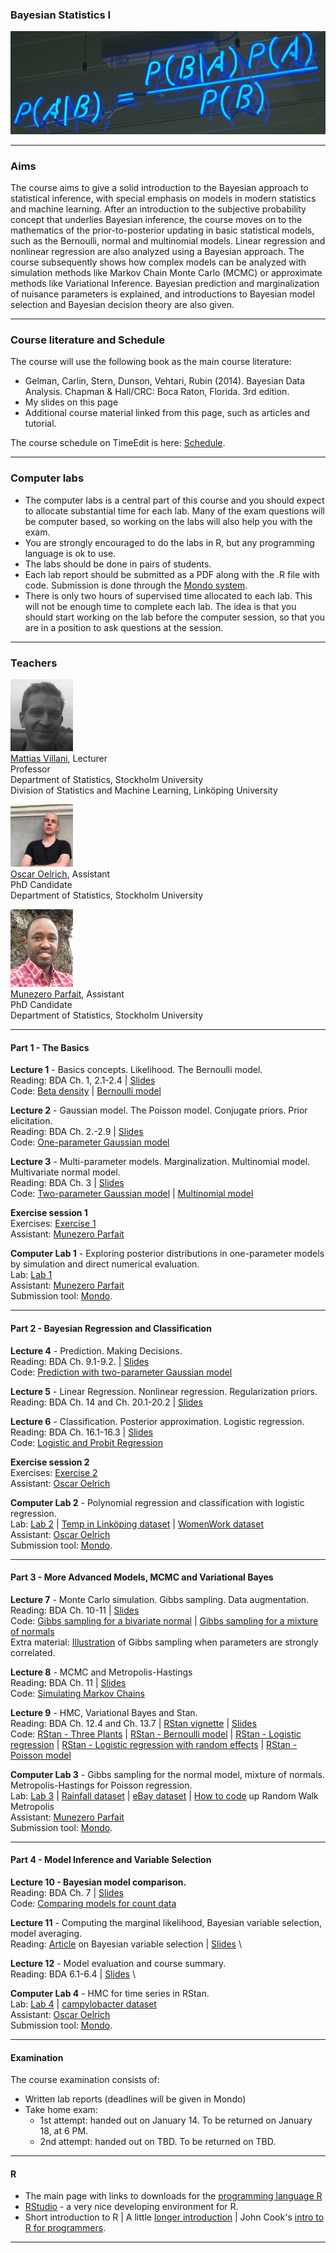 <!-- font: frutiger -->

### Bayesian Statistics I

![](https://github.com/mattiasvillani/BayesLearnCourse/raw/master/Slides/Images/BayesTheoremNeon.jpg "Bayesian Learning")

---

### Aims

The course aims to give a solid introduction to the Bayesian approach to statistical inference, with special emphasis on models in modern statistics and machine learning. After an introduction to the subjective probability concept that underlies Bayesian inference, the course moves on to the mathematics of the prior-to-posterior updating in basic statistical models, such as the Bernoulli, normal and multinomial models. Linear regression and nonlinear regression are also analyzed using a Bayesian approach. The course subsequently shows how complex models can be analyzed with simulation methods like Markov Chain Monte Carlo (MCMC) or approximate methods like Variational Inference. Bayesian prediction and marginalization of nuisance parameters is explained, and introductions to Bayesian model selection and Bayesian decision theory are also given.

---

### Course literature and Schedule

The course will use the following book as the main course literature:

* Gelman, Carlin, Stern, Dunson, Vehtari, Rubin (2014).
Bayesian Data Analysis. Chapman & Hall/CRC: Boca Raton, Florida. 3rd edition.
* My slides on this page
* Additional course material linked from this page, such as articles and tutorial.

The course schedule on TimeEdit is here: [Schedule](https://cloud.timeedit.net/su/web/stud1/ri157XQQ684Z50Qv17043gZ6y1Y7006Q5Y65Y3.html).

---

### Computer labs

* The computer labs is a central part of this course and you should expect to allocate substantial time for each lab. Many of the exam questions will be computer based, so working on the labs will also help you with the exam.
* You are strongly encouraged to do the labs in R, but any programming language is ok to use.
* The labs should be done in pairs of students. 
* Each lab report should be submitted as a PDF along with the .R file with code. Submission is done through the [Mondo system](https://mondo.su.se/portal/site/39bc4842-de2a-463b-838c-4e25ba04ea80/page/2b6b510b-6580-40bc-b0d8-3fe4da0e2329).
* There is only two hours of supervised time allocated to each lab. This will not be enough time to complete each lab. The idea is that you should start working on the lab before the computer session, so that you are in a position to ask questions at the session.

---

### Teachers

<img src="Misc/VillaniFotoMindre.jpg" width="100">\
[Mattias Villani](https://mattiasvillani.com), Lecturer \
Professor \
Department of Statistics, Stockholm University \
Division of Statistics and Machine Learning, Linköping University 

<img src="Misc/Oscar.jpg" width="100">\
[Oscar Oelrich](https://www.su.se/english/profiles/ooelr-1.342298), Assistant \
PhD Candidate \
Department of Statistics, Stockholm University

<img src="Misc/Parfait.png" width="100">\
[Munezero Parfait](https://www.su.se/english/profiles/pmune-1.218608), Assistant \
PhD Candidate \
Department of Statistics, Stockholm University 

---

#### Part 1 - The Basics
**Lecture 1** - Basics concepts. Likelihood. The Bernoulli model.\
Reading: BDA Ch. 1, 2.1-2.4 |  [Slides](https://github.com/mattiasvillani/BayesLearnCourse/raw/master/Slides/BayesLearnL1.pdf) \
Code: [Beta density](https://github.com/mattiasvillani/BayesLearnCourse/raw/master/Code/ManipBeta.R) | [Bernoulli model](https://github.com/mattiasvillani/BayesLearnCourse/raw/master/Code/PriorPosteriorManipBern.R)

**Lecture 2** - Gaussian model. The Poisson model. Conjugate priors. Prior elicitation.\
Reading: BDA Ch. 2.-2.9 | [Slides](https://github.com/mattiasvillani/BayesLearnCourse/raw/master/Slides/BayesLearnL2.pdf) \
Code: [One-parameter Gaussian model](https://github.com/mattiasvillani/BayesLearnCourse/raw/master/Code/PriorPosteriorManipNormal.R)

**Lecture 3** - Multi-parameter models. Marginalization. Multinomial model. Multivariate normal model.\
Reading: BDA Ch. 3 | [Slides](https://github.com/mattiasvillani/BayesLearnCourse/raw/master/Slides/BayesLearnL3.pdf) \
Code: [Two-parameter Gaussian model](https://github.com/mattiasvillani/BayesLearnCourse/raw/master/Code/NormalNonInfoPrior.R) | [Multinomial model](https://github.com/mattiasvillani/BayesLearnCourse/raw/master/Code/DirichletSampling.R)

**Exercise session 1** \
Exercises: [Exercise 1](https://github.com/mattiasvillani/BayesLearnCourse/raw/master/MathExercises/BLExercise1.pdf) \
Assistant: [Munezero Parfait](https://www.su.se/english/profiles/pmune-1.218608) 

**Computer Lab 1** - Exploring posterior distributions in one-parameter models by simulation and direct numerical evaluation.\
Lab: [Lab 1](https://github.com/mattiasvillani/BayesLearnCourse/raw/master/Labs/Lab1.pdf) \
Assistant: [Munezero Parfait](https://www.su.se/english/profiles/pmune-1.218608) \
Submission tool: [Mondo](https://mondo.su.se/portal/site/39bc4842-de2a-463b-838c-4e25ba04ea80/page/2b6b510b-6580-40bc-b0d8-3fe4da0e2329).

---

#### Part 2 - Bayesian Regression and Classification
**Lecture 4** - Prediction. Making Decisions.\
Reading: BDA Ch. 9.1-9.2. | [Slides](https://github.com/mattiasvillani/BayesLearnCourse/raw/master/Slides/BayesLearnL4.pdf) \
Code: [Prediction with two-parameter Gaussian model](https://github.com/mattiasvillani/BayesLearnCourse/raw/master/Code/PostAndPredIIDNormalNonInfoPrior.R)

**Lecture 5** - Linear Regression. Nonlinear regression. Regularization priors.\
Reading: BDA Ch. 14 and Ch. 20.1-20.2 | [Slides](https://github.com/mattiasvillani/BayesLearnCourse/raw/master/Slides/BayesLearnL5.pdf)  

**Lecture 6** - Classification. Posterior approximation. Logistic regression.\
Reading: BDA Ch. 16.1-16.3 | [Slides](https://github.com/mattiasvillani/BayesLearnCourse/raw/master/Slides/BayesLearnL6.pdf) \
Code: [Logistic and Probit Regression](https://github.com/mattiasvillani/BayesLearnCourse/raw/master/Code/MainOptimizeSpam.zip)

**Exercise session 2** \
Exercises: [Exercise 2](https://github.com/mattiasvillani/BayesLearnCourse/raw/master/MathExercises/BLExercise2.pdf) \
Assistant: [Oscar Oelrich](https://www.su.se/english/profiles/ooelr-1.342298)

**Computer Lab 2** - Polynomial regression and classification with logistic regression.\
Lab: [Lab 2](https://github.com/mattiasvillani/BayesLearnCourse/raw/master/Labs/Lab2.pdf) | [Temp in Linköping dataset](https://github.com/mattiasvillani/BayesLearnCourse/raw/master/Labs/TempLinkoping.txt) | [WomenWork dataset](https://github.com/mattiasvillani/BayesLearnCourse/raw/master/Labs/WomenWork.dat)\
Assistant: [Oscar Oelrich](https://www.su.se/english/profiles/ooelr-1.342298) \
Submission tool: [Mondo](https://mondo.su.se/portal/site/39bc4842-de2a-463b-838c-4e25ba04ea80/page/2b6b510b-6580-40bc-b0d8-3fe4da0e2329).

---

#### Part 3 - More Advanced Models, MCMC and Variational Bayes
**Lecture 7** - Monte Carlo simulation. Gibbs sampling. Data augmentation. \
Reading: BDA Ch. 10-11 | [Slides](https://github.com/mattiasvillani/BayesLearnCourse/raw/master/Slides/BayesLearnL7.pdf) \
Code: [Gibbs sampling for a bivariate normal](https://github.com/mattiasvillani/BayesLearnCourse/raw/master/Code/GibbsBivariateNormal.R) | [Gibbs sampling for a mixture of normals](https://github.com/mattiasvillani/BayesLearnCourse/raw/master/Code/NormalMixtureGibbs.R) \
Extra material: [Illustration](https://www.youtube.com/watch?v=iLKR9tCiwvA) of Gibbs sampling when parameters are strongly correlated.

**Lecture 8** - MCMC and Metropolis-Hastings \
Reading: BDA Ch. 11 | [Slides](https://github.com/mattiasvillani/BayesLearnCourse/raw/master/Slides/BayesLearnL8.pdf) \
Code: [Simulating Markov Chains](https://github.com/mattiasvillani/BayesLearnCourse/raw/master/Code/SimulateDiscreteMarkovChain.R)

**Lecture 9** - HMC, Variational Bayes and Stan. \
Reading: BDA Ch. 12.4 and Ch. 13.7 | [RStan vignette](https://cran.r-project.org/web/packages/rstan/vignettes/rstan.html) | [Slides](https://github.com/mattiasvillani/BayesLearnCourse/raw/master/Slides/BayesLearnL9.pdf) \
Code: [RStan - Three Plants](https://github.com/mattiasvillani/BayesLearnCourse/raw/master/Code/RStanCode/Code/ThreePlants.R) | [RStan - Bernoulli model](https://github.com/mattiasvillani/BayesLearnCourse/raw/master/Code/RStanCode/Code/BernBetaRStan.R) | [RStan - Logistic regression](https://github.com/mattiasvillani/BayesLearnCourse/raw/master/Code/RStanCode/Code/LogisticRegRStan.R) | [RStan - Logistic regression with random effects](https://github.com/mattiasvillani/BayesLearnCourse/raw/master/Code/RStanCode/Code/LogisticRegRandEffectsRStan.R) | [RStan - Poisson model](https://github.com/mattiasvillani/BayesLearnCourse/raw/master/Code/RStanCode/Code/RoachesPoissonRStan.R)

**Computer Lab 3** - Gibbs sampling for the normal model, mixture of normals. Metropolis-Hastings for Poisson regression. \
Lab: [Lab 3](https://github.com/mattiasvillani/BayesLearnCourse/raw/master/Labs/Lab3.pdf) | [Rainfall dataset](https://github.com/mattiasvillani/BayesLearnCourse/raw/master/Labs/rainfall.dat) | [eBay dataset](https://github.com/mattiasvillani/BayesLearnCourse/raw/master/Labs/eBayNumberOfBidderData.dat) | [How to code](https://github.com/mattiasvillani/BayesLearnCourse/raw/master/Labs/HowToCodeRWM.pdf) up Random Walk Metropolis \
Assistant: [Munezero Parfait](https://www.su.se/english/profiles/pmune-1.218608) \
Submission tool: [Mondo](https://mondo.su.se/portal/site/39bc4842-de2a-463b-838c-4e25ba04ea80/page/2b6b510b-6580-40bc-b0d8-3fe4da0e2329).

---

#### Part 4 - Model Inference and Variable Selection
**Lecture 10 - Bayesian model comparison.**\
Reading: BDA Ch. 7 | [Slides](https://github.com/mattiasvillani/BayesLearnCourse/raw/master/Slides/BayesLearnL10.pdf) \
Code: [Comparing models for count data](https://github.com/mattiasvillani/BayesLearnCourse/raw/master/Code/MainGeoVsPois.R) 

**Lecture 11** - Computing the marginal likelihood, Bayesian variable selection, model averaging.\
Reading: [Article](http://www-stat.wharton.upenn.edu/~edgeorge/Research_papers/GeorgeMcCulloch97.pdf) on Bayesian variable selection | [Slides](SLIDES) \

**Lecture 12** - Model evaluation and course summary.\
Reading: BDA 6.1-6.4 | [Slides](SLIDES) \

**Computer Lab 4** - HMC for time series in RStan.\
Lab: [Lab 4](https://github.com/mattiasvillani/BayesLearnCourse/raw/master/Labs/Lab4.pdf) | [campylobacter dataset](https://github.com/mattiasvillani/BayesLearnCourse/raw/master/Labs/campy.dat)\
Assistant: [Oscar Oelrich](https://www.su.se/english/profiles/ooelr-1.342298) \
Submission tool: [Mondo](https://mondo.su.se/portal/site/39bc4842-de2a-463b-838c-4e25ba04ea80/page/2b6b510b-6580-40bc-b0d8-3fe4da0e2329).

---

#### Examination

The course examination consists of:

* Written lab reports (deadlines will be given in Mondo)
* Take home exam:
    - 1st attempt: handed out on January 14. To be returned on January 18, at 6 PM.
    - 2nd attempt: handed out on TBD. To be returned on TBD.
    
    
---

#### R

* The main page with links to downloads for the [programming language R](https://www.r-project.org/)
* [RStudio](https://www.rstudio.com/) - a very nice developing environment for R.
* Short introduction to R | A little [longer introduction](https://cran.r-project.org/doc/manuals/r-release/R-intro.pdf) | John Cook's [intro to R for programmers](https://www.johndcook.com/blog/r_language_for_programmers/).
    
    
---
